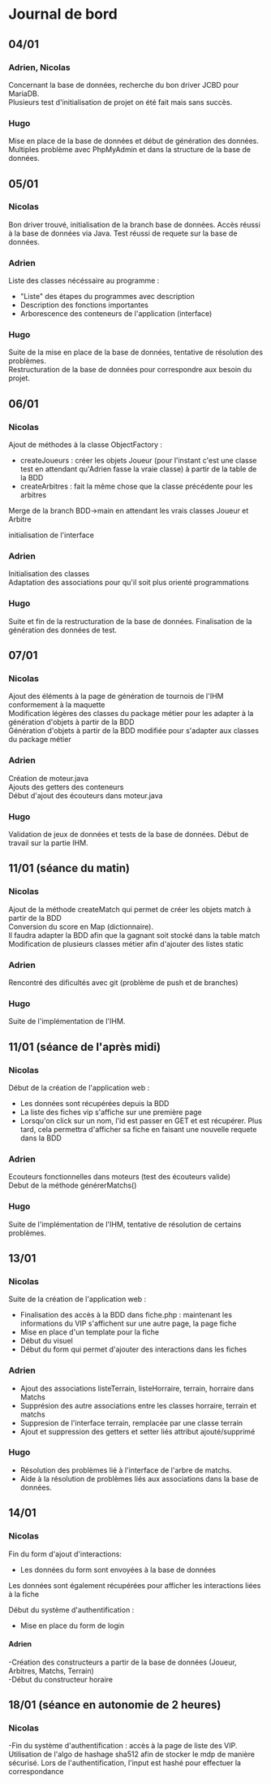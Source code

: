 # Journal de bord

## 04/01
### Adrien, Nicolas  

Concernant la base de données, recherche du bon driver JCBD pour MariaDB.  
Plusieurs test d'initialisation de projet on été fait mais sans succès.  

### Hugo  

Mise en place de la base de données et début de génération des données. Multiples problème avec PhpMyAdmin et dans la structure de la base de données.  

## 05/01
### Nicolas  

Bon driver trouvé, initialisation de la branch base de données. Accès réussi à la base de données via Java. Test réussi de requete sur la base de données.  

### Adrien  

Liste des classes nécéssaire au programme :  
- "Liste" des étapes du programmes avec description  
- Description des fonctions importantes  
- Arborescence des conteneurs de l'application (interface)  

### Hugo   

Suite de la mise en place de la base de données, tentative de résolution des problèmes.  
Restructuration de la base de données pour correspondre aux besoin du projet.  

## 06/01
### Nicolas  

Ajout de méthodes à la classe ObjectFactory :
- createJoueurs : créer les objets Joueur (pour l'instant c'est une classe test en attendant qu'Adrien fasse la vraie classe) à partir de la table de la BDD
- createArbitres : fait la même chose que la classe précédente pour les arbitres

Merge de la branch BDD->main en attendant les vrais classes Joueur et Arbitre

initialisation de l'interface

### Adrien  

Initialisation des classes  
Adaptation des associations pour qu'il soit plus orienté programmations


### Hugo   

Suite et fin de la restructuration de la base de données. Finalisation de la génération des données de test.  

## 07/01
### Nicolas

Ajout des éléments à la page de génération de tournois de l'IHM conformement à la maquette  
Modification légères des classes du package métier pour les adapter à la génération d'objets à partir de la BDD  
Génération d'objets à partir de la BDD modifiée pour s'adapter aux classes du package métier  

### Adrien  
Création de moteur.java  
Ajouts des getters des conteneurs  
Début d'ajout des écouteurs dans moteur.java  

### Hugo

Validation de jeux de données et tests de la base de données.
Début de travail sur la partie IHM.

## 11/01 (séance du matin)
### Nicolas

Ajout de la méthode createMatch qui permet de créer les objets match à partir de la BDD  
Conversion du score en Map (dictionnaire).   
Il faudra  adapter la BDD afin que la gagnant soit stocké dans la table match   
Modification de plusieurs classes métier afin d'ajouter des listes static

### Adrien  

Rencontré des dificultés avec git (problème de push et de branches)

### Hugo  
Suite de l'implémentation de l'IHM.

## 11/01 (séance de l'après midi)
### Nicolas

Début de la création de l'application web :   
- Les données sont récupérées depuis la BDD  
- La liste des fiches vip s'affiche sur une première page  
- Lorsqu'on click sur un nom, l'id est passer en GET et est récupérer. Plus tard, cela permettra d'afficher sa fiche en faisant une nouvelle requete dans la BDD  

### Adrien  

Ecouteurs fonctionnelles dans moteurs (test des écouteurs valide)  
Debut de la méthode générerMatchs()  

### Hugo  
Suite de l'implémentation de l'IHM, tentative de résolution de certains problèmes.

## 13/01 
### Nicolas

Suite de la création de l'application web :
- Finalisation des accès à la BDD dans fiche.php : maintenant les informations du VIP s'affichent sur une autre page, la page fiche
- Mise en place d'un template pour la fiche
- Début du visuel   
- Début du form qui permet d'ajouter des interactions dans les fiches

### Adrien

- Ajout des associations listeTerrain, listeHorraire, terrain, horraire dans Matchs  
- Supprésion des autre associations entre les classes horraire, terrain et matchs  
- Suppresion de l'interface terrain, remplacée par une classe terrain  
- Ajout et suppression des getters et setter liés attribut ajouté/supprimé  

### Hugo

- Résolution des problèmes lié à l'interface de l'arbre de matchs.
- Aide à la résolution de problèmes liés aux associations dans la base de données.

## 14/01
### Nicolas

Fin du form d'ajout d'interactions:
- Les données du form sont envoyées à la base de données

Les données sont également récupérées pour afficher les interactions liées à la fiche

Début du système d'authentification :
- Mise en place du form de login    

#### Adrien  
  
-Création des constructeurs a partir de la base de données (Joueur, Arbitres, Matchs, Terrain)  
-Début du constructeur horaire  

## 18/01 (séance en autonomie de 2 heures)
### Nicolas
-Fin du système d'authentification : accès à la page de liste des VIP. Utilisation de l'algo de hashage sha512 afin de stocker le mdp de manière sécurisé. Lors de l'authentification, l'input est hashé pour effectuer la correspondance  


